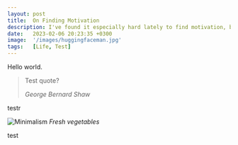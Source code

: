 ```yaml
---
layout: post
title:  On Finding Motivation
description: I've found it especially hard lately to find motivation, but through friends and the people around me, have slowly rediscovered what it means to be 'motivated'.
date:   2023-02-06 20:23:35 +0300
image:  '/images/huggingfaceman.jpg'
tags:   [Life, Test]
---
```

Hello world.

> Test quote?
>
> <cite>George Bernard Shaw</cite>

testr

![Minimalism]({{site.baseurl}}/images/test.jpg)
*Fresh vegetables*

test